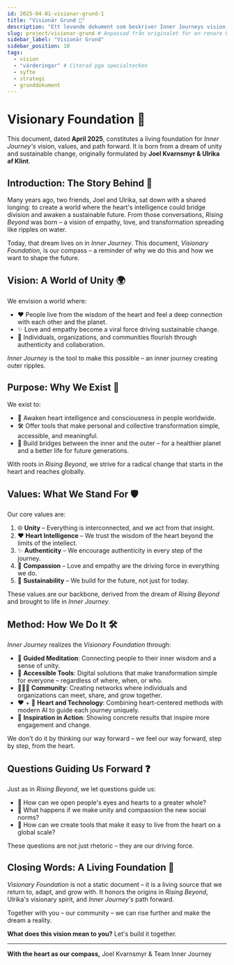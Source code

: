 ```yaml
---
id: 2025-04-01-visionar-grund-1
title: "Visionär Grund 🧭"
description: "Ett levande dokument som beskriver Inner Journeys vision, värderingar och syfte, med rötter i Rising Beyond."
slug: project/visionar-grund # Anpassad från originalet för en renare URL baserad på filnamn utan datum
sidebar_label: "Visionär Grund"
sidebar_position: 10
tags:
  - vision
  - "värderingar" # Citerad pga specialtecken
  - syfte
  - strategi
  - grunddokument
---
```

# Visionary Foundation 🧭

This document, dated **April 2025**, constitutes a living foundation for *Inner Journey's* vision, values, and path forward. It is born from a dream of unity and sustainable change, originally formulated by **Joel Kvarnsmyr & Ulrika af Klint**.

## Introduction: The Story Behind 🌱

Many years ago, two friends, Joel and Ulrika, sat down with a shared longing: to create a world where the heart's intelligence could bridge division and awaken a sustainable future. From those conversations, *Rising Beyond* was born – a vision of empathy, love, and transformation spreading like ripples on water.

Today, that dream lives on in *Inner Journey*. This document, *Visionary Foundation*, is our compass – a reminder of why we do this and how we want to shape the future.

## Vision: A World of Unity 🌍

We envision a world where:

-   ❤️ People live from the wisdom of the heart and feel a deep connection with each other and the planet.
-   ✨ Love and empathy become a viral force driving sustainable change.
-   🤝 Individuals, organizations, and communities flourish through authenticity and collaboration.

*Inner Journey* is the tool to make this possible – an inner journey creating outer ripples.

## Purpose: Why We Exist 🎯

We exist to:

-   🧠 Awaken heart intelligence and consciousness in people worldwide.
-   🛠️ Offer tools that make personal and collective transformation simple, accessible, and meaningful.
-   🌱 Build bridges between the inner and the outer – for a healthier planet and a better life for future generations.

With roots in *Rising Beyond*, we strive for a radical change that starts in the heart and reaches globally.

## Values: What We Stand For 🛡️

Our core values are:

1.  🌐 **Unity** – Everything is interconnected, and we act from that insight.
2.  ❤️ **Heart Intelligence** – We trust the wisdom of the heart beyond the limits of the intellect.
3.  ✨ **Authenticity** – We encourage authenticity in every step of the journey.
4.  🤗 **Compassion** – Love and empathy are the driving force in everything we do.
5.  🌳 **Sustainability** – We build for the future, not just for today.

These values are our backbone, derived from the dream of *Rising Beyond* and brought to life in *Inner Journey*.

## Method: How We Do It 🛠️

*Inner Journey* realizes the *Visionary Foundation* through:

-   🧘 **Guided Meditation**: Connecting people to their inner wisdom and a sense of unity.
-   📱 **Accessible Tools**: Digital solutions that make transformation simple for everyone – regardless of where, when, or who.
-   🧑‍🤝‍🧑 **Community**: Creating networks where individuals and organizations can meet, share, and grow together.
-   ❤️ + 🤖 **Heart and Technology**: Combining heart-centered methods with modern AI to guide each journey uniquely.
-   🌟 **Inspiration in Action**: Showing concrete results that inspire more engagement and change.

We don't do it by thinking our way forward – we feel our way forward, step by step, from the heart.

## Questions Guiding Us Forward ❓

Just as in *Rising Beyond*, we let questions guide us:

-   🤔 How can we open people's eyes and hearts to a greater whole?
-   🤔 What happens if we make unity and compassion the new social norms?
-   🤔 How can we create tools that make it easy to live from the heart on a global scale?

These questions are not just rhetoric – they are our driving force.

## Closing Words: A Living Foundation 📖

*Visionary Foundation* is not a static document – it is a living source that we return to, adapt, and grow with. It honors the origins in *Rising Beyond*, Ulrika's visionary spirit, and *Inner Journey's* path forward.

Together with you – our community – we can rise further and make the dream a reality.

**What does this vision mean to you?** Let's build it together.

---

**With the heart as our compass,**
Joel Kvarnsmyr & Team Inner Journey